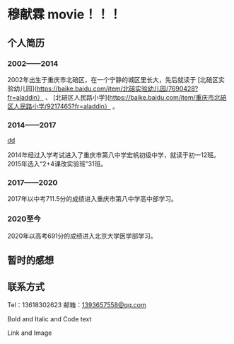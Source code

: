 # 穆献霖 movie！！！

## 个人简历

### 2002——2014

2002年出生于重庆市北碚区，在一个宁静的城区里长大，先后就读于
[北碚区实验幼儿园](https://baike.baidu.com/item/北碚实验幼儿园/7690428?fr=aladdin）
、
[北碚区人民路小学](https://baike.baidu.com/item/重庆市北碚区人民路小学/9217465?fr=aladdin）
。

### 2014——2017
[dd](http://google.com)

2014年经过入学考试进入了重庆市第八中学宏帆初级中学，就读于初一12班。2015年选入“2+4课改实验班”31班。

### 2017——2020

2017年以中考711.5分的成绩进入重庆市第八中学高中部学习。

### 2020至今

2020年以高考691分的成绩进入北京大学医学部学习。

## 暂时的感想

## 联系方式

Tel：13618302623 邮箱：1393657558@qq.com

Bold and Italic and Code text

Link and Image

##
